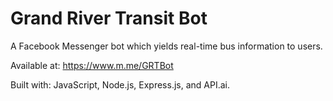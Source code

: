 # Grand River Transit Bot #
A Facebook Messenger bot which yields real-time bus information to users.

Available at: https://www.m.me/GRTBot

Built with: JavaScript, Node.js, Express.js, and API.ai.

